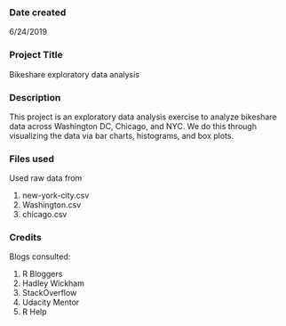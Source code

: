 ### Date created
6/24/2019

### Project Title
Bikeshare exploratory data analysis

### Description
This project is an exploratory data analysis exercise to analyze bikeshare data across Washington DC, Chicago, and NYC.  We do this through visualizing the data via bar charts, histograms, and box plots.

### Files used
Used raw data from
1) new-york-city.csv
2) Washington.csv
3) chicago.csv

### Credits
Blogs consulted:
1) R Bloggers
2) Hadley Wickham 
3) StackOverflow
4) Udacity Mentor
5) R Help

